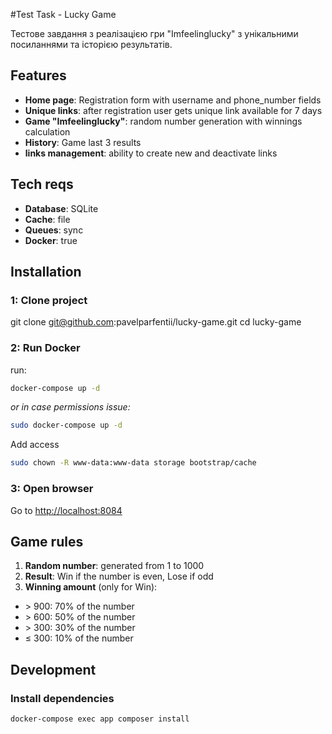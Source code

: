 #Test Task - Lucky Game

Тестове завдання з реалізацією гри "Imfeelinglucky" з унікальними посиланнями та історією результатів.

## Features

- **Home page**: Registration form with username and phone_number fields
- **Unique links**: after registration user gets unique link available for 7 days
- **Game "Imfeelinglucky"**: random number generation with winnings calculation
- **History**: Game last 3 results
- **links management**: ability to create new and deactivate links

## Tech reqs

- **Database**: SQLite
- **Cache**: file
- **Queues**: sync 
- **Docker**: true

## Installation

### 1: Clone project

git clone git@github.com:pavelparfentii/lucky-game.git
cd lucky-game

### 2: Run Docker

run:
```bash
docker-compose up -d
```

*or in case permissions issue:*
```bash
sudo docker-compose up -d
```

Add access
```bash
sudo chown -R www-data:www-data storage bootstrap/cache
```

### 3: Open browser
Go to [http://localhost:8084](http://localhost:8084)

## Game rules


1. **Random number**: generated from 1 to 1000
2. **Result**: Win if the number is even, Lose if odd
3. **Winning amount** (only for Win):
- \> 900: 70% of the number
- \> 600: 50% of the number 
- \> 300: 30% of the number
- ≤ 300: 10% of the number

## Development

### Install dependencies
```bash
docker-compose exec app composer install
```
